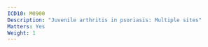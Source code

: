 ```yaml
---
ICD10: M0900
Description: "Juvenile arthritis in psoriasis: Multiple sites"
Matters: Yes
Weight: 1
---
```

